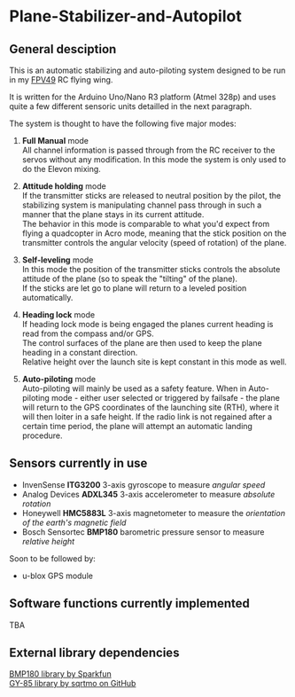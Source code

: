 # Plane-Stabilizer-and-Autopilot

## General desciption

This is an automatic stabilizing and auto-piloting system designed to be run in my [FPV49](http://fpv.no/vbulletin/showthread.php/2390-FPV49-Scratch-built-FPV-KFm-Airfoil#2) RC flying wing.

It is written for the Arduino Uno/Nano R3 platform (Atmel 328p) and uses quite a few different sensoric units detailled in the next paragraph.

The system is thought to have the following five major modes:

1. **Full Manual** mode  
 All channel information is passed through from the RC receiver to the servos without any modification. In this mode the system is only used to do the Elevon mixing.

2. **Attitude holding** mode  
 If the transmitter sticks are released to neutral position by the pilot, the stabilizing system is manipulating channel pass through in such a manner that the plane stays in its current attitude.  
 The behavior in this mode is comparable to what you'd expect from flying a quadcopter in Acro mode, meaning that the stick position on the transmitter controls the angular velocity (speed of rotation) of the plane.

3. **Self-leveling** mode  
 In this mode the position of the transmitter sticks controls the absolute attitude of the plane (so to speak the "tilting" of the plane).  
 If the sticks are let go to plane will return to a leveled position automatically.

4. **Heading lock** mode  
 If heading lock mode is being engaged the planes current heading is read from the compass and/or GPS.  
 The control surfaces of the plane are then used to keep the plane heading in a constant direction.  
 Relative height over the launch site is kept constant in this mode as well.

5. **Auto-piloting** mode  
 Auto-piloting will mainly be used as a safety feature.
 When in Auto-piloting mode - either user selected or triggered by failsafe - the plane will return to the GPS coordinates of the launching site (RTH), where it will then loiter in a safe height. If the radio link is not regained after a certain time period, the plane will attempt an automatic landing procedure.

## Sensors currently in use


* InvenSense **ITG3200** 3-axis gyroscope to measure _angular speed_  
* Analog Devices **ADXL345** 3-axis accelerometer to measure _absolute rotation_  
* Honeywell **HMC5883L** 3-axis magnetometer to measure the _orientation of the earth's magnetic field_  
* Bosch Sensortec **BMP180** barometric pressure sensor to measure _relative height_

Soon to be followed by:
* u-blox GPS module


## Software functions currently implemented

TBA


## External library dependencies

[BMP180 library by Sparkfun](https://learn.sparkfun.com/tutorials/bmp180-barometric-pressure-sensor-hookup-/installing-the-arduino-library)  
[GY-85 library by sqrtmo on GitHub](https://github.com/sqrtmo/GY-85-arduino)
